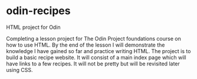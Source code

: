 # odin-recipes
HTML project for Odin

Completing a lesson project for The Odin Project foundations course on 
how to use HTML. By the end of the lesson I will demonstrate the 
knowledge I have gained so far and practice writing HTML. The project is
to build a basic recipe website. It will consist of a main index page
which will have links to a few recipes. It will not be pretty but will
be revisited later using CSS. 
